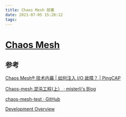 ```yaml
---
title: Chaos Mesh 部署
date: 2021-07-05 15:28:12
tags:
---
```


# [Chaos Mesh](https://chaos-mesh.org/)



<!--more-->



## 参考

 [Chaos Mesh® 技术内幕 | 如何注入 I/O 故障？ | PingCAP](https://pingcap.com/blog-cn/chaos-mesh-internals-how-to-inject-io-faults-during-runtime/#chaos-mesh-%E6%8A%80%E6%9C%AF%E5%86%85%E5%B9%95--%E5%A6%82%E4%BD%95%E6%B3%A8%E5%85%A5-io-%E6%95%85%E9%9A%9C) 

 [Chaos-mesh 混沌工程(上） · misterli's Blog](https://www.lishuai.fun/2021/01/21/chaos-mesh/) 

 [chaos-mesh-test · GitHub](https://github.com/zhuxiatong/chaos-mesh-test) 

[Development Overview](https://chaos-mesh.org/docs/next/development_guides/development_overview)